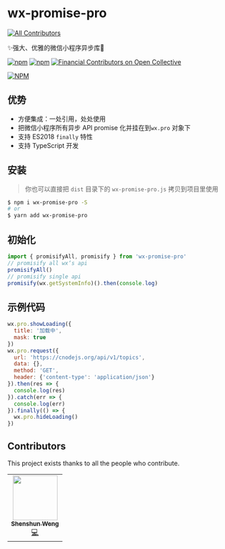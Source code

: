 # wx-promise-pro
<!-- ALL-CONTRIBUTORS-BADGE:START - Do not remove or modify this section -->
[![All Contributors](https://img.shields.io/badge/all_contributors-1-orange.svg?style=flat-square)](#contributors-)
<!-- ALL-CONTRIBUTORS-BADGE:END -->

✨强大、优雅的微信小程序异步库🚀

[![npm](https://img.shields.io/npm/v/wx-promise-pro.svg)](https://www.npmjs.com/package/wx-promise-pro) [![npm](https://img.shields.io/npm/dt/wx-promise-pro.svg)](https://www.npmjs.com/package/wx-promise-pro) [![Financial Contributors on Open Collective](https://opencollective.com/wx-promise-pro/all/badge.svg?label=financial+contributors)](https://opencollective.com/wx-promise-pro)

[![NPM](https://nodei.co/npm/wx-promise-pro.png?compact=true)](https://nodei.co/npm/wx-promise-pro/)

## 优势

- 方便集成：一处引用，处处使用
- 把微信小程序所有异步 API promise 化并挂在到`wx.pro` 对象下
- 支持 ES2018 `finally` 特性
- 支持 TypeScript 开发

## 安装

> 你也可以直接把 `dist` 目录下的 `wx-promise-pro.js` 拷贝到项目里使用

```bash
$ npm i wx-promise-pro -S
# or
$ yarn add wx-promise-pro
```

## 初始化

```js
import { promisifyAll, promisify } from 'wx-promise-pro'
// promisify all wx‘s api
promisifyAll()
// promisify single api
promisify(wx.getSystemInfo)().then(console.log)
```

## 示例代码

```js
wx.pro.showLoading({
  title: '加载中',
  mask: true
})
wx.pro.request({
  url: 'https://cnodejs.org/api/v1/topics',
  data: {},
  method: 'GET',
  header: {'content-type': 'application/json'}
}).then(res => {
  console.log(res)
}).catch(err => {
  console.log(err)
}).finally(() => {
  wx.pro.hideLoading()
})
```

## Contributors

This project exists thanks to all the people who contribute.
<!-- ALL-CONTRIBUTORS-LIST:START - Do not remove or modify this section -->
<!-- prettier-ignore-start -->
<!-- markdownlint-disable -->
<table>
  <tr>
    <td align="center"><a href="https://github.com/wss534857356"><img src="https://avatars3.githubusercontent.com/u/13134422?v=4" width="100px;" alt=""/><br /><sub><b>Shenshun Weng</b></sub></a><br /><a href="https://github.com/youngjuning/wx-promise-pro/commits?author=wss534857356" title="Code">💻</a></td>
  </tr>
</table>

<!-- markdownlint-enable -->
<!-- prettier-ignore-end -->
<!-- ALL-CONTRIBUTORS-LIST:END -->

